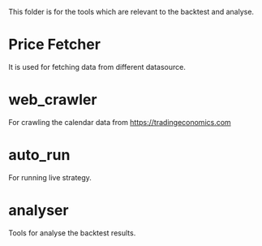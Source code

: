 This folder is for the tools which are relevant to the backtest and analyse.
#   Price Fetcher       
It is used for fetching data from different datasource.     
#   web_crawler     
For crawling the calendar data from https://tradingeconomics.com        
#   auto_run    
For running live strategy.      
#   analyser    
Tools for analyse the backtest results.     
